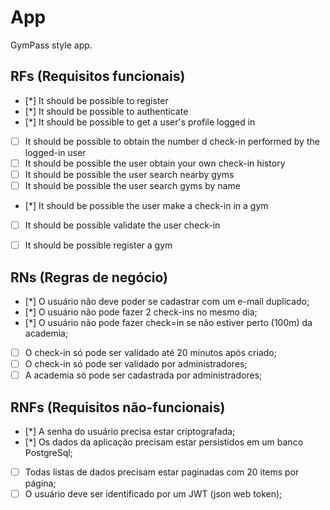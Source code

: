 # App

GymPass style app.

## RFs (Requisitos funcionais)

- [*] It should be possible to register
- [*] It should be possible to authenticate
- [*] It should be possible to get a user's profile logged in
- [ ] It should be possible to obtain the number d check-in performed by the logged-in user
- [ ] It should be possible the user obtain your own check-in history
- [ ] It should be possible the user search nearby gyms
- [ ] It should be possible the user search gyms by name
- [*] It should be possible the user make a check-in in a gym
- [ ] It should be possible validate the user check-in
- [ ] It should be possible register a gym


## RNs (Regras de negócio)

- [*] O usuário não deve poder se cadastrar com um e-mail duplicado;
- [*] O usuário não pode fazer 2 check-ins no mesmo dia;
- [*] O usuário não pode fazer check=in se não estiver perto (100m) da academia;
- [ ] O check-in só pode ser validado até 20 minutos após criado;
- [ ] O check-in só pode ser validado por administradores;
- [ ] A academia só pode ser cadastrada por administradores;

## RNFs (Requisitos não-funcionais)

- [*] A senha do usuário precisa estar criptografada;
- [*] Os dados da aplicação precisam estar persistidos em um banco PostgreSql;
- [ ] Todas listas de dados precisam estar paginadas com 20 items por página;
- [ ] O usuário deve ser identificado por um JWT (json web token);